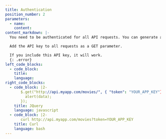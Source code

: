```yaml
---
title: Authentication
position_number: 2
parameters:
  - name:
    content:
content_markdown: |-
  You need to be authenticated for all API requests. You can generate an example for API.

  Add the API key to all requests as a GET parameter.

  If you include this API key, it will work.
  {: .error}
left_code_blocks:
  - code_block:
    title:
    language:
right_code_blocks:
  - code_block: |2-
       $.get("http://api.myapp.com/movies/", { "token": "YOUR_APP_KEY"}, function(data) {
         alert(data);
       });
    title: JQuery
    language: javascript
  - code_block: |2-
       curl http://api.myapp.com/movies?token=YOUR_APP_KEY
    title: Curl
    language: bash
---
```

